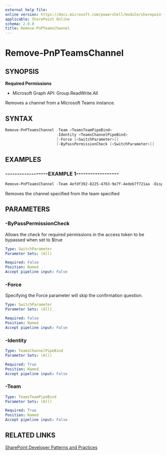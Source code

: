 ```yaml
---
external help file:
online version: https://docs.microsoft.com/powershell/module/sharepoint-pnp/remove-pnpteamschannel
applicable: SharePoint Online
schema: 2.0.0
title: Remove-PnPTeamsChannel
---
```


# Remove-PnPTeamsChannel

## SYNOPSIS

**Required Permissions**

  * Microsoft Graph API: Group.ReadWrite.All

Removes a channel from a Microsoft Teams instance.

## SYNTAX 

```powershell
Remove-PnPTeamsChannel -Team <TeamsTeamPipeBind>
                       -Identity <TeamsChannelPipeBind>
                       [-Force [<SwitchParameter>]]
                       [-ByPassPermissionCheck [<SwitchParameter>]]
```

## EXAMPLES

### ------------------EXAMPLE 1------------------
```powershell
Remove-PnPTeamsChannel -Team 4efdf392-8225-4763-9e7f-4edeb7f721aa -DisplayName "My Channel"
```

Removes the channel specified from the team specified

## PARAMETERS

### -ByPassPermissionCheck
Allows the check for required permissions in the access token to be bypassed when set to $true

```yaml
Type: SwitchParameter
Parameter Sets: (All)

Required: False
Position: Named
Accept pipeline input: False
```

### -Force
Specifying the Force parameter will skip the confirmation question.

```yaml
Type: SwitchParameter
Parameter Sets: (All)

Required: False
Position: Named
Accept pipeline input: False
```

### -Identity


```yaml
Type: TeamsChannelPipeBind
Parameter Sets: (All)

Required: True
Position: Named
Accept pipeline input: False
```

### -Team


```yaml
Type: TeamsTeamPipeBind
Parameter Sets: (All)

Required: True
Position: Named
Accept pipeline input: False
```

## RELATED LINKS

[SharePoint Developer Patterns and Practices](https://aka.ms/sppnp)